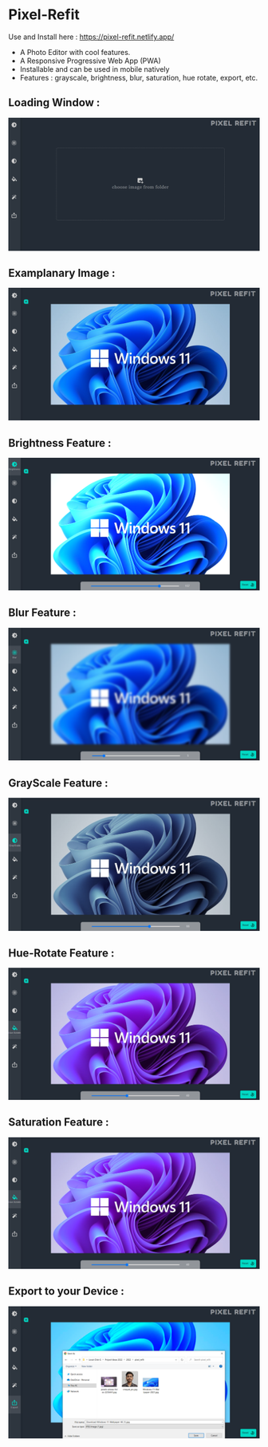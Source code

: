 # Pixel-Refit

Use and Install here : https://pixel-refit.netlify.app/

- A Photo Editor with cool features.
- A Responsive Progressive Web App (PWA)
- Installable and can be used in mobile natively
- Features : grayscale, brightness, blur, saturation, hue rotate, export, etc.

## Loading Window :

![LoadingWidow](screenshots/loadingWindow.png)

## Examplanary Image :

![RealImage](screenshots/realImage.png)

## Brightness Feature :

![BrightnessFeature](screenshots/brightnessFeature.png)

## Blur Feature :

![BlurFeature](screenshots/blurFeature.png)

## GrayScale Feature :

![GrayScaleFeature](screenshots/GrayScaleFeature.png)

## Hue-Rotate Feature :

![HueRotateFeature](screenshots\HueRotateFeature.png)

## Saturation Feature :

![HueRotateFeature](screenshots/HueRotateFeature.png)

## Export to your Device :

![ExportToDevice](screenshots/exportToDevice.png)
